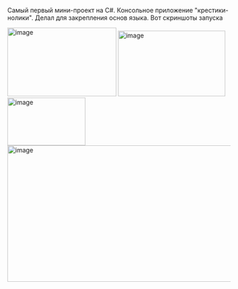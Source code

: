 Самый первый мини-проект на C#. Консольное приложение "крестики-нолики". Делал для закрепления основ языка. Вот скриншоты запуска


<img width="246" height="155" alt="image" src="https://github.com/user-attachments/assets/f0cca28f-d07b-467b-84e7-2cfbce684891" /> <img width="242" height="148" alt="image" src="https://github.com/user-attachments/assets/99ffda6c-087b-4f3e-b10e-077bff9ac91e" /> <img width="176" height="108" alt="image" src="https://github.com/user-attachments/assets/20350997-1d51-4886-affd-c00a12816381" /> <img width="519" height="308" alt="image" src="https://github.com/user-attachments/assets/0e9d8937-46b5-46cf-b3ec-d9f7d4609686" />

